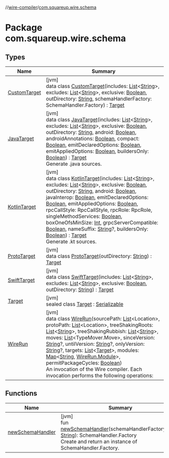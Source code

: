 //[wire-compiler](../../index.md)/[com.squareup.wire.schema](index.md)

# Package com.squareup.wire.schema

## Types

| Name | Summary |
|---|---|
| [CustomTarget](-custom-target/index.md) | [jvm]<br>data class [CustomTarget](-custom-target/index.md)(includes: [List](https://kotlinlang.org/api/latest/jvm/stdlib/kotlin.collections/-list/index.html)&lt;[String](https://kotlinlang.org/api/latest/jvm/stdlib/kotlin/-string/index.html)&gt;, excludes: [List](https://kotlinlang.org/api/latest/jvm/stdlib/kotlin.collections/-list/index.html)&lt;[String](https://kotlinlang.org/api/latest/jvm/stdlib/kotlin/-string/index.html)&gt;, exclusive: [Boolean](https://kotlinlang.org/api/latest/jvm/stdlib/kotlin/-boolean/index.html), outDirectory: [String](https://kotlinlang.org/api/latest/jvm/stdlib/kotlin/-string/index.html), schemaHandlerFactory: SchemaHandler.Factory) : [Target](-target/index.md) |
| [JavaTarget](-java-target/index.md) | [jvm]<br>data class [JavaTarget](-java-target/index.md)(includes: [List](https://kotlinlang.org/api/latest/jvm/stdlib/kotlin.collections/-list/index.html)&lt;[String](https://kotlinlang.org/api/latest/jvm/stdlib/kotlin/-string/index.html)&gt;, excludes: [List](https://kotlinlang.org/api/latest/jvm/stdlib/kotlin.collections/-list/index.html)&lt;[String](https://kotlinlang.org/api/latest/jvm/stdlib/kotlin/-string/index.html)&gt;, exclusive: [Boolean](https://kotlinlang.org/api/latest/jvm/stdlib/kotlin/-boolean/index.html), outDirectory: [String](https://kotlinlang.org/api/latest/jvm/stdlib/kotlin/-string/index.html), android: [Boolean](https://kotlinlang.org/api/latest/jvm/stdlib/kotlin/-boolean/index.html), androidAnnotations: [Boolean](https://kotlinlang.org/api/latest/jvm/stdlib/kotlin/-boolean/index.html), compact: [Boolean](https://kotlinlang.org/api/latest/jvm/stdlib/kotlin/-boolean/index.html), emitDeclaredOptions: [Boolean](https://kotlinlang.org/api/latest/jvm/stdlib/kotlin/-boolean/index.html), emitAppliedOptions: [Boolean](https://kotlinlang.org/api/latest/jvm/stdlib/kotlin/-boolean/index.html), buildersOnly: [Boolean](https://kotlinlang.org/api/latest/jvm/stdlib/kotlin/-boolean/index.html)) : [Target](-target/index.md)<br>Generate .java sources. |
| [KotlinTarget](-kotlin-target/index.md) | [jvm]<br>data class [KotlinTarget](-kotlin-target/index.md)(includes: [List](https://kotlinlang.org/api/latest/jvm/stdlib/kotlin.collections/-list/index.html)&lt;[String](https://kotlinlang.org/api/latest/jvm/stdlib/kotlin/-string/index.html)&gt;, excludes: [List](https://kotlinlang.org/api/latest/jvm/stdlib/kotlin.collections/-list/index.html)&lt;[String](https://kotlinlang.org/api/latest/jvm/stdlib/kotlin/-string/index.html)&gt;, exclusive: [Boolean](https://kotlinlang.org/api/latest/jvm/stdlib/kotlin/-boolean/index.html), outDirectory: [String](https://kotlinlang.org/api/latest/jvm/stdlib/kotlin/-string/index.html), android: [Boolean](https://kotlinlang.org/api/latest/jvm/stdlib/kotlin/-boolean/index.html), javaInterop: [Boolean](https://kotlinlang.org/api/latest/jvm/stdlib/kotlin/-boolean/index.html), emitDeclaredOptions: [Boolean](https://kotlinlang.org/api/latest/jvm/stdlib/kotlin/-boolean/index.html), emitAppliedOptions: [Boolean](https://kotlinlang.org/api/latest/jvm/stdlib/kotlin/-boolean/index.html), rpcCallStyle: RpcCallStyle, rpcRole: RpcRole, singleMethodServices: [Boolean](https://kotlinlang.org/api/latest/jvm/stdlib/kotlin/-boolean/index.html), boxOneOfsMinSize: [Int](https://kotlinlang.org/api/latest/jvm/stdlib/kotlin/-int/index.html), grpcServerCompatible: [Boolean](https://kotlinlang.org/api/latest/jvm/stdlib/kotlin/-boolean/index.html), nameSuffix: [String](https://kotlinlang.org/api/latest/jvm/stdlib/kotlin/-string/index.html)?, buildersOnly: [Boolean](https://kotlinlang.org/api/latest/jvm/stdlib/kotlin/-boolean/index.html)) : [Target](-target/index.md)<br>Generate .kt sources. |
| [ProtoTarget](-proto-target/index.md) | [jvm]<br>data class [ProtoTarget](-proto-target/index.md)(outDirectory: [String](https://kotlinlang.org/api/latest/jvm/stdlib/kotlin/-string/index.html)) : [Target](-target/index.md) |
| [SwiftTarget](-swift-target/index.md) | [jvm]<br>data class [SwiftTarget](-swift-target/index.md)(includes: [List](https://kotlinlang.org/api/latest/jvm/stdlib/kotlin.collections/-list/index.html)&lt;[String](https://kotlinlang.org/api/latest/jvm/stdlib/kotlin/-string/index.html)&gt;, excludes: [List](https://kotlinlang.org/api/latest/jvm/stdlib/kotlin.collections/-list/index.html)&lt;[String](https://kotlinlang.org/api/latest/jvm/stdlib/kotlin/-string/index.html)&gt;, exclusive: [Boolean](https://kotlinlang.org/api/latest/jvm/stdlib/kotlin/-boolean/index.html), outDirectory: [String](https://kotlinlang.org/api/latest/jvm/stdlib/kotlin/-string/index.html)) : [Target](-target/index.md) |
| [Target](-target/index.md) | [jvm]<br>sealed class [Target](-target/index.md) : [Serializable](https://docs.oracle.com/javase/8/docs/api/java/io/Serializable.html) |
| [WireRun](-wire-run/index.md) | [jvm]<br>data class [WireRun](-wire-run/index.md)(sourcePath: [List](https://kotlinlang.org/api/latest/jvm/stdlib/kotlin.collections/-list/index.html)&lt;Location&gt;, protoPath: [List](https://kotlinlang.org/api/latest/jvm/stdlib/kotlin.collections/-list/index.html)&lt;Location&gt;, treeShakingRoots: [List](https://kotlinlang.org/api/latest/jvm/stdlib/kotlin.collections/-list/index.html)&lt;[String](https://kotlinlang.org/api/latest/jvm/stdlib/kotlin/-string/index.html)&gt;, treeShakingRubbish: [List](https://kotlinlang.org/api/latest/jvm/stdlib/kotlin.collections/-list/index.html)&lt;[String](https://kotlinlang.org/api/latest/jvm/stdlib/kotlin/-string/index.html)&gt;, moves: [List](https://kotlinlang.org/api/latest/jvm/stdlib/kotlin.collections/-list/index.html)&lt;TypeMover.Move&gt;, sinceVersion: [String](https://kotlinlang.org/api/latest/jvm/stdlib/kotlin/-string/index.html)?, untilVersion: [String](https://kotlinlang.org/api/latest/jvm/stdlib/kotlin/-string/index.html)?, onlyVersion: [String](https://kotlinlang.org/api/latest/jvm/stdlib/kotlin/-string/index.html)?, targets: [List](https://kotlinlang.org/api/latest/jvm/stdlib/kotlin.collections/-list/index.html)&lt;[Target](-target/index.md)&gt;, modules: [Map](https://kotlinlang.org/api/latest/jvm/stdlib/kotlin.collections/-map/index.html)&lt;[String](https://kotlinlang.org/api/latest/jvm/stdlib/kotlin/-string/index.html), [WireRun.Module](-wire-run/-module/index.md)&gt;, permitPackageCycles: [Boolean](https://kotlinlang.org/api/latest/jvm/stdlib/kotlin/-boolean/index.html))<br>An invocation of the Wire compiler. Each invocation performs the following operations: |

## Functions

| Name | Summary |
|---|---|
| [newSchemaHandler](new-schema-handler.md) | [jvm]<br>fun [newSchemaHandler](new-schema-handler.md)(schemaHandlerFactoryClass: [String](https://kotlinlang.org/api/latest/jvm/stdlib/kotlin/-string/index.html)): SchemaHandler.Factory<br>Create and return an instance of SchemaHandler.Factory. |
